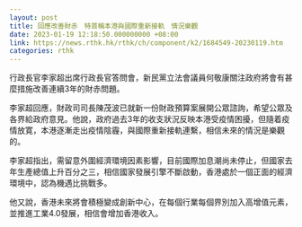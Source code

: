 ```yaml
---
layout: post
title: 回應改善財赤　特首稱本港與國際重新接軌　情況樂觀
date: 2023-01-19 12:18:50.000000000 +08:00
link: https://news.rthk.hk/rthk/ch/component/k2/1684549-20230119.htm
categories: rthk
---
```


行政長官李家超出席行政長官答問會，新民黨立法會議員何敬康關注政府將會有甚麼措施改善連續3年的財赤問題。

李家超回應，財政司司長陳茂波已就新一份財政預算案展開公眾諮詢，希望公眾及各界給政府意見。他說，政府過去3年的收支狀況反映本港受疫情困擾，但隨着疫情放寛，本港逐漸走出疫情陰霾，與國際重新接軌連繫，相信未來的情況是樂觀的。

李家超指出，需留意外圍經濟環境因素影響，目前國際加息潮尚未停止，但國家去年生產總值上升百分之三，相信國家發展引擎不斷啟動，香港處於一個正面的經濟環境中，認為機遇比挑戰多。

他又說，香港未來將會積極變成創新中心，在每個行業每個界別加入高增值元素，並推進工業4.0發展，相信會增加香港收入。
